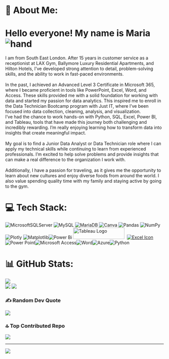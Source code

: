# 💫 About Me:
Hello everyone! My name is Maria ![hand](https://user-images.githubusercontent.com/18350557/176309783-0785949b-9127-417c-8b55-ab5a4333674e.gif)
===========================================================================================================================

I am from South East London. After 15 years in customer service as a receptionist at LAX Gym, Ballymore Luxury Residential Apartments, and Hilton Hotels, I’ve developed strong attention to detail, problem-solving skills, and the ability to work in fast-paced environments. <br><br>In the past, I achieved an Advanced Level 3 Certificate in Microsoft 365, where I became proficient in tools like PowerPoint, Excel, Word, and Access. These skills provided me with a solid foundation for working with data and started my passion for data analytics. This inspired me to enroll in the Data Technician Bootcamp program with Just IT, where I’ve been focused into data collection, cleaning, analysis, and visualization.<br>I’ve had the chance to work hands-on with Python, SQL, Excel, Power BI, and Tableau, tools that have made this journey both challenging and incredibly rewarding. I’m really enjoying learning how to transform data into insights that create meaningful impact. <br><br>My goal is to find a Junior Data Analyst or Data Technician role where I can apply my technical skills while continuing to learn from experienced professionals. I’m excited to help solve problems and provide insights that can make a real difference to the organization I work with.<br><br>Additionally, I have a passion for traveling, as it gives me the opportunity to learn about new cultures and enjoy diverse foods from around the world. I also value spending quality time with my family and staying active by going to the gym.<br>


# 💻 Tech Stack:
 ![MicrosoftSQLServer](https://img.shields.io/badge/Microsoft%20SQL%20Server-CC2927?style=for-the-badge&logo=microsoft%20sql%20server&logoColor=white) ![MySQL](https://img.shields.io/badge/mysql-4479A1.svg?style=for-the-badge&logo=mysql&logoColor=white) ![MariaDB](https://img.shields.io/badge/MariaDB-003545?style=for-the-badge&logo=mariadb&logoColor=white) ![Canva](https://img.shields.io/badge/Canva-%2300C4CC.svg?style=for-the-badge&logo=Canva&logoColor=white) ![Pandas](https://img.shields.io/badge/pandas-%23150458.svg?style=for-the-badge&logo=pandas&logoColor=white) ![NumPy](https://img.shields.io/badge/numpy-%23013243.svg?style=for-the-badge&logo=numpy&logoColor=white) ![Plotly](https://img.shields.io/badge/Plotly-%233F4F75.svg?style=for-the-badge&logo=plotly&logoColor=white) ![Matplotlib](https://img.shields.io/badge/Matplotlib-%23ffffff.svg?style=for-the-badge&logo=Matplotlib&logoColor=black)![Power Bi](https://img.icons8.com/?size=48&id=3sGOUDo9nJ4k&format=png) <a href="https://public.tableau.com/app/profile/maria.florencia.maresca/vizzes" target="_blank" rel="noreferrer; return false;"><img src="https://raw.githubusercontent.com/gilbarbara/logos/main/logos/tableau.svg" width="163" height="36" alt="Tableau Logo" /></a>&nbsp;&nbsp;[![Excel Icon](https://img.icons8.com/color/48/microsoft-excel-2019--v1.png)](https://www.microsoft.com/en-us/microsoft-365/excel)![Power Point](https://img.icons8.com/?size=48&id=ifP93G7BXUhU&format=png)![Microsoft Access](https://img.icons8.com/?size=48&id=JdOSrU3pawBf&format=png)![Word](https://img.icons8.com/?size=48&id=13674&format=png)![Azure](https://img.icons8.com/?size=48&id=VLKafOkk3sBX&format=png)![Python](https://img.icons8.com/?size=48&id=l75OEUJkPAk4&format=png)
# 📊 GitHub Stats:
![](https://github-readme-stats.vercel.app/api?username=MariaFMaresca&theme=transparent&hide_border=false&include_all_commits=true&count_private=true)<br/>
![](https://github-readme-streak-stats.herokuapp.com/?user=MariaFMaresca&theme=transparent&hide_border=false)
![](https://github-readme-stats.vercel.app/api/top-langs/?username=MariaFMaresca&theme=transparent&hide_border=false&include_all_commits=true&count_private=true&layout=compact)

### ✍️ Random Dev Quote
![](https://quotes-github-readme.vercel.app/api?type=horizontal&theme=radical)

### 🔝 Top Contributed Repo
![](https://github-contributor-stats.vercel.app/api?username=MariaFMaresca&limit=5&theme=dark&combine_all_yearly_contributions=true)

---
[![](https://visitcount.itsvg.in/api?id=MariaFMaresca&icon=0&color=0)](https://visitcount.itsvg.in)

<!-- Proudly created with GPRM ( https://gprm.itsvg.in ) -->
